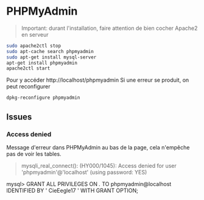 <!-- TITLE: Phpmyadmin -->
<!-- SUBTITLE: A quick summary of Phpmyadmin -->

# PHPMyAdmin
> Important: durant l'installation, faire attention de bien cocher Apache2 en serveur


```sh
sudo apache2ctl stop
sudo apt-cache search phpmyadmin
sudo apt-get install mysql-server
apt-get install phpmyadmin
apache2ctl start
```

Pour y accéder http://localhost/phpmyadmin
Si une erreur se produit, on peut reconfigurer


```sh
dpkg-reconfigure phpmyadmin
```

## Issues

### Access denied

Message d'erreur dans PHPMyAdmin au bas de la page, cela n'empêche pas de voir les tables.

> mysqli_real_connect(): (HY000/1045): Access denied for user 'phpmyadmin'@'localhost' (using password: YES)

mysql> GRANT ALL PRIVILEGES ON *.* TO phpmyadmin@localhost  IDENTIFIED BY ' CieEegle17 ' WITH GRANT OPTION;
